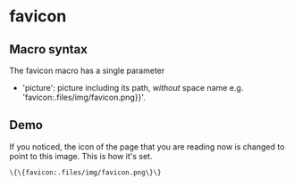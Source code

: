 favicon
=======

Macro syntax
------------

The favicon macro has a single parameter

-   'picture': picture including its path, *without* space name e.g.
    'favicon:.files/img/favicon.png}}'.

Demo
----

If you noticed, the icon of the page that you are reading now is changed
to point to this image. This is how it's set.

~~~~ {.sourceCode .python}
\{\{favicon:.files/img/favicon.png\}\}
~~~~
